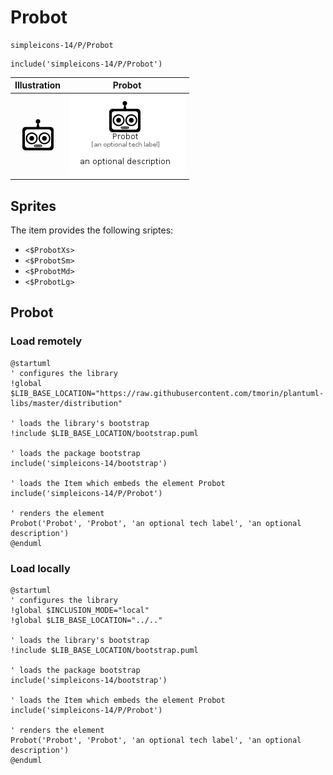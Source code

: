 # Probot


```text
simpleicons-14/P/Probot
```

```text
include('simpleicons-14/P/Probot')
```



| Illustration | Probot |
| :---: | :---: |
| ![illustration for Illustration](../../simpleicons-14/P/Probot.png) | ![illustration for Probot](../../simpleicons-14/P/Probot.Local.png) |



## Sprites
The item provides the following sriptes:

- `<$ProbotXs>`
- `<$ProbotSm>`
- `<$ProbotMd>`
- `<$ProbotLg>`





## Probot

### Load remotely
```plantuml
@startuml
' configures the library
!global $LIB_BASE_LOCATION="https://raw.githubusercontent.com/tmorin/plantuml-libs/master/distribution"

' loads the library's bootstrap
!include $LIB_BASE_LOCATION/bootstrap.puml

' loads the package bootstrap
include('simpleicons-14/bootstrap')

' loads the Item which embeds the element Probot
include('simpleicons-14/P/Probot')

' renders the element
Probot('Probot', 'Probot', 'an optional tech label', 'an optional description')
@enduml
```

### Load locally
```plantuml
@startuml
' configures the library
!global $INCLUSION_MODE="local"
!global $LIB_BASE_LOCATION="../.."

' loads the library's bootstrap
!include $LIB_BASE_LOCATION/bootstrap.puml

' loads the package bootstrap
include('simpleicons-14/bootstrap')

' loads the Item which embeds the element Probot
include('simpleicons-14/P/Probot')

' renders the element
Probot('Probot', 'Probot', 'an optional tech label', 'an optional description')
@enduml
```


